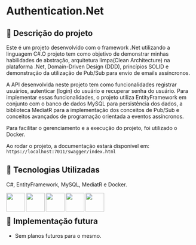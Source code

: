 # Authentication.Net

## :memo: Descrição do projeto
Este é um projeto desenvolvido com o framework .Net utilizando a linguagem C#.O projeto tem como objetivo de demonstrar minhas habilidades de abstração, arquitetura limpa(Clean Architecture) na plataforma .Net, Domain-Driven Design (DDD), princípios SOLID e demonstração da utilização de Pub/Sub para envio de emails assíncronos.

A API desenvolvida neste projeto tem como funcionalidades registrar usuários, autenticar (login) do usuário e recuperar senha do usuário. Para implementar essas funcionalidades, o projeto utiliza EntityFramework em conjunto com o banco de dados MySQL para persistência dos dados, a biblioteca MediatR para a implementação dos conceitos de Pub/Sub e conceitos avançados de programação orientada a eventos assíncronos.

Para facilitar o gerenciamento e a execução do projeto, foi utilizado o Docker.

Ao rodar o projeto, a documentação estará disponível em: ``` https://localhost:7011/swagger/index.html ```

## :wrench: Tecnologias Utilizadas

C#, EntityFramework, MySQL, MediatR e Docker. 


<img align="left" height="50em" src="https://cdn.jsdelivr.net/gh/devicons/devicon/icons/csharp/csharp-original.svg" />
<img align="left" height="50em" src= "https://github.com/DevPhde/Authentication.Net/assets/113299561/3c996ba7-834c-4a79-87e9-c2fb031c0e31"/>
<img align="left" height="50em" src="https://cdn.jsdelivr.net/gh/devicons/devicon/icons/mysql/mysql-original-wordmark.svg" />
<img align="left" height="50em" src="https://github.com/DevPhde/Authentication.Net/assets/113299561/2bc5b88c-7b3c-4b36-986d-06acaa51125a"/>
<img align="left" height="50em" src="https://cdn.jsdelivr.net/gh/devicons/devicon/icons/docker/docker-original.svg" />
<br>
<br>

## :rocket: Implementação futura
* Sem planos futuros para o mesmo.

